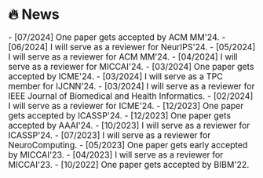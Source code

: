 # 🔥 News

<div class='paper-box-text' style="font-size: larger;" markdown="1">
- [07/2024] One paper gets accepted by ACM MM'24.
- [06/2024] I will serve as a reviewer for NeurIPS'24.
- [05/2024] I will serve as a reviewer for ACM MM'24.
- [04/2024] I will serve as a reviewer for MICCAI'24.
- [03/2024] One paper gets accepted by ICME'24.
- [03/2024] I will serve as a TPC member for IJCNN'24.
- [03/2024] I will serve as a reviewer for IEEE Journal of Biomedical and Health Informatics.
- [02/2024] I will serve as a reviewer for ICME'24.
- [12/2023] One paper gets accepted by ICASSP'24.
- [12/2023] One paper gets accepted by AAAI'24.
- [10/2023] I will serve as a reviewer for ICASSP'24.
- [07/2023] I will serve as a reviewer for NeuroComputing.
- [05/2023] One paper gets early accepted by MICCAI'23.
- [04/2023] I will serve as a reviewer for MICCAI'23.
- [10/2022] One paper gets accepted by BIBM'22.

</div>

